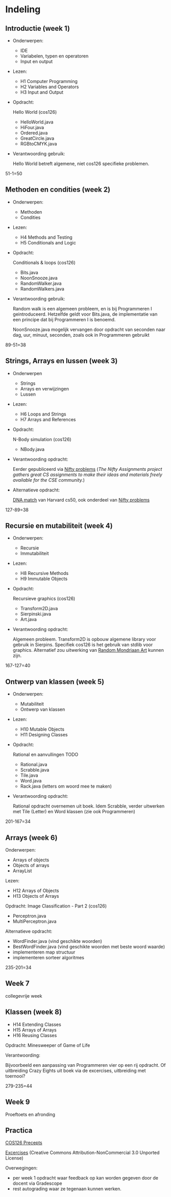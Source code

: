 # Indeling

## Introductie (week 1)

-   Onderwerpen:

    -   IDE
    -   Variabelen, typen en operatoren
    -   Input en output

-   Lezen:

    -   H1 Computer Programming
    -   H2 Variables and Operators
    -   H3 Input and Output

-   Opdracht:

    Hello World (cos126)

    -   HelloWorld.java
    -   HiFour.java
    -   Ordered.java
    -   GreatCircle.java
    -   RGBtoCMYK.java

-   Verantwoording gebruik:

    Hello World betreft algemene, niet cos126 specifieke problemen.

51-1=50

## Methoden en condities (week 2)

-   Onderwerpen:

    - Methoden
    - Condities

-   Lezen:

    -   H4 Methods and Testing
    -   H5 Conditionals and Logic

-   Opdracht:

    Conditionals & loops (cos126)

    -   Bits.java
    -   NoonSnooze.java
    -   RandomWalker.java
    -   RandomWalkers.java

-   Verantwoording gebruik:

    Random walk is een algemeen probleem, en is bij Programmeren I geintroduceerd. Hetzelfde geldt voor Bits.java, de implementatie van een principe dat bij  Programmeren I is benoemd.

    NoonSnooze.java mogelijk vervangen door opdracht van seconden naar dag, uur, minuut, seconden, zoals ook in Programmeren gebruikt

89-51=38

## Strings, Arrays en lussen (week 3)

-   Onderwerpen

    -   Strings
    -   Arrays en verwijzingen
    -   Lussen

-   Lezen:

    -   H6 Loops and Strings
    -   H7 Arrays and References

-   Opdracht:

    N-Body simulation (cos126)

    -   NBody.java

-   Verantwoording opdracht:

    Eerder gepubliceerd via [Nifty problems](http://nifty.stanford.edu/2017/wayne-nbody/) (*The Nifty Assignments project gathers great CS assignments to make their ideas and materials freely available for the CSE community.*)

-   Alternatieve opdracht:

    [DNA match](https://cs50.harvard.edu/x/2020/psets/6/dna/) van Harvard cs50, ook onderdeel van [Nifty problems](http://nifty.stanford.edu/2017/wayne-nbody/)

127-89=38

## Recursie en mutabiliteit (week 4)

-   Onderwerpen:

    -   Recursie
    -   Immutabiliteit

-   Lezen:

    -   H8 Recursive Methods
    -   H9 Immutable Objects

-   Opdracht:

    Recursieve graphics (cos126)

    -   Transform2D.java
    -   Sierpinski.java
    -   Art.java

-   Verantwoording opdracht:

    Algemeen probleem. Transform2D is opbouw algemene library voor gebruik in Sierpins. Specifiek cos126 is het gebruik van stdlib voor graphics. Alternatief zou uitwerking van [Random Mondriaan Art](http://nifty.stanford.edu/2018/stephenson-mondrian-art/) kunnen zijn.

167-127=40

## Ontwerp van klassen (week 5)

-   Onderwerpen:

    -   Mutabiliteit
    -   Ontwerp van klassen

-   Lezen:

    -   H10 Mutable Objects
    -   H11 Designing Classes

-   Opdracht:

    Rational en aanvullingen TODO

    -   Rational.java
    -   Scrabble.java
    -   Tile.java
    -   Word.java
    -   Rack.java (letters om woord mee te maken)

-   Verantwoording opdracht:

    Rational opdracht overnemen uit boek. Idem Scrabble, verder uitwerken met Tile (Letter) en Word klassen (zie ook Programmeren)

201-167=34

## Arrays (week 6)

Onderwerpen:

-   Arrays of objects
-   Objects of arrays
-   ArrayList

Lezen:

-   H12 Arrays of Objects
-   H13 Objects of Arrays

Opdracht: Image Classification - Part 2 (cos126)

-   Perceptron.java
-   MultiPerceptron.java

Alternatieve opdracht:

-   WordFinder.java (vind geschikte woorden)
-   BestWordFinder.java (vind geschikte woorden met beste woord waarde)
-   implementeren map structuur
-   implementeren sorteer algoritmes


235-201=34

## Week 7

collegevrije week

## Klassen (week 8)

-   H14 Extending Classes
-   H15 Arrays of Arrays
-   H16 Reusing Classes

Opdracht: Minesweeper of Game of Life

Verantwoording:

Bijvoorbeeld een aanpassing van Programmeren vier op een rij opdracht. Of uitbreiding Crazy Eights uit boek via de excercises, uitbreiding met toernooi?

279-235=44

## Week 9

Proeftoets en afronding


## Practica

[COS126 Precepts](https://www.cs.princeton.edu/courses/archive/spr21/cos126/precepts.html)

[Excercises](https://chortle.ccsu.edu/cs151/cs151java.html) (Creative Commons Attribution-NonCommercial 3.0 Unported License)


Overwegingen:

- per week 1 opdracht waar feedback op kan worden gegeven door de docent via Gradescope
- rest autograding waar ze tegenaan kunnen werken.
